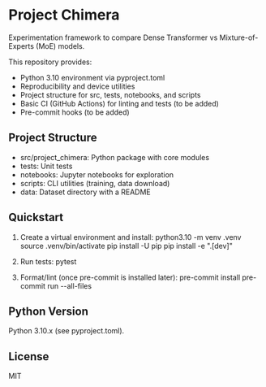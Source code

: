 # Project Chimera

Experimentation framework to compare Dense Transformer vs Mixture-of-Experts (MoE) models.

This repository provides:
- Python 3.10 environment via pyproject.toml
- Reproducibility and device utilities
- Project structure for src, tests, notebooks, and scripts
- Basic CI (GitHub Actions) for linting and tests (to be added)
- Pre-commit hooks (to be added)

## Project Structure

- src/project_chimera: Python package with core modules
- tests: Unit tests
- notebooks: Jupyter notebooks for exploration
- scripts: CLI utilities (training, data download)
- data: Dataset directory with a README

## Quickstart

1) Create a virtual environment and install:
   python3.10 -m venv .venv
   source .venv/bin/activate
   pip install -U pip
   pip install -e ".[dev]"

2) Run tests:
   pytest

3) Format/lint (once pre-commit is installed later):
   pre-commit install
   pre-commit run --all-files

## Python Version

Python 3.10.x (see pyproject.toml).

## License

MIT